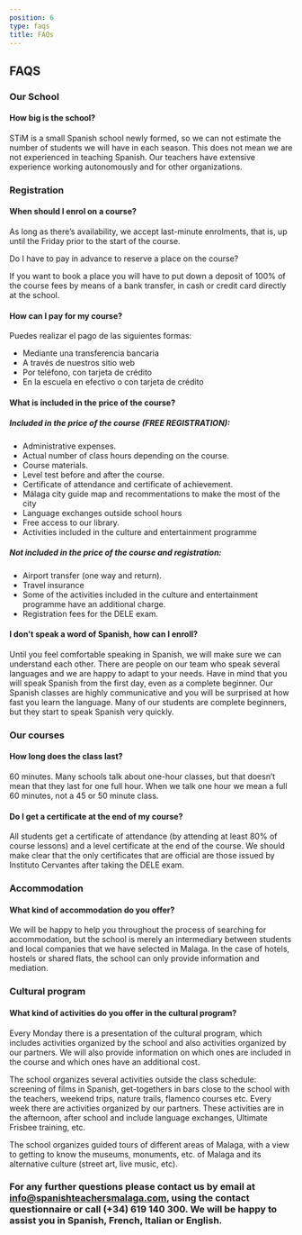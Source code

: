 ```yaml
---
position: 6
type: faqs
title: FAQs
---
```


## FAQS

### Our School

#### How big is the school?

STiM is a small Spanish school newly formed, so we can not estimate the number of students we will have in each season. This does not mean we are not experienced in teaching Spanish. Our teachers have extensive experience working autonomously and for other organizations.  

### Registration

#### When should I enrol on a course?

As long as there’s availability, we accept last-minute enrolments, that is, up until the Friday prior to the start of the course.

Do I have to pay in advance to reserve a place on the course?

If you want to book a place you will have to put down a deposit of 100% of the course fees by means of a bank transfer, in cash or credit card directly at the school.

#### How can I pay for my course?

Puedes realizar el pago de las siguientes formas:

- Mediante una transferencia bancaria
- A través de nuestros sitio web
- Por teléfono, con tarjeta de crédito
- En la escuela en efectivo o con tarjeta de crédito

#### What is included in the price of the course?

##### Included in the price of the course (FREE REGISTRATION):

- Administrative expenses.
- Actual number of class hours depending on the course.
- Course materials.
- Level test before and after the course.
- Certificate of attendance and certificate of achievement.
- Málaga city guide map and recommentations to make the most of the city
- Language exchanges outside school hours
- Free access to our library.
- Activities included in the culture and entertainment programme

##### Not included in the price of the course and registration:

- Airport transfer (one way and return).
- Travel insurance
- Some of the activities included in the culture and entertainment programme have an additional charge.
- Registration fees for the DELE exam.

#### I don't speak a word of Spanish, how can I enroll?

Until you feel comfortable speaking in Spanish, we will make sure we can understand each other. There are people on our team who speak several languages and we are happy to adapt to your needs.
Have in mind that you will speak Spanish from the first day, even as a complete beginner. Our Spanish classes are highly communicative and you will be surprised at how fast you learn the language.
Many of our students are complete beginners, but they start to speak Spanish very quickly.

### Our courses

#### How long does the class last?

60 minutes. Many schools talk about one-hour classes, but that doesn’t mean that they last for one full hour. When we talk one hour we mean a full 60 minutes, not a 45 or 50 minute class.

#### Do I get a certificate at the end of my course?

All students get a certificate of attendance (by attending at least 80% of course lessons) and a level certificate at the end of the course. We should make clear that the only certificates that are official are those issued by Instituto Cervantes after taking the DELE exam.

### Accommodation

#### What kind of accommodation do you offer?

We will be happy to help you throughout the process of searching for accommodation, but the school is merely an intermediary between students and local companies that we have selected in Malaga. In the case of hotels, hostels or shared flats, the school can only provide information and mediation.

### Cultural program

#### What kind of activities do you offer in the cultural program?

Every Monday there is a presentation of the cultural program, which includes activities organized by the school and also activities organized by our partners. We will also provide information on which ones are included in the course and which ones have an additional cost.

The school organizes several activities outside the class schedule: screening of films in Spanish, get-togethers in bars close to the school with the teachers, weekend trips, nature trails, flamenco courses etc.
Every week there are activities organized by our partners. These activities are in the afternoon, after school and include language exchanges, Ultimate Frisbee training, etc.

The school organizes guided tours of different areas of Malaga, with a view to getting to know the museums, monuments, etc. of Malaga and its alternative culture (street art, live music, etc).

### For any further questions please contact us by email at info@spanishteachersmalaga.com, using the contact questionnaire or call (+34) 619 140 300. We will be happy to assist you in Spanish, French, Italian or English.
